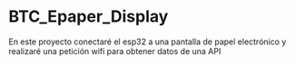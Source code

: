 # BTC_Epaper_Display
En este proyecto conectaré el esp32 a una pantalla de papel electrónico y realizaré una petición wifi para obtener datos de una API
